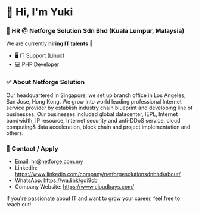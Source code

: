 # 👋 Hi, I'm Yuki  

### 💼 HR @ Netforge Solution Sdn Bhd (Kuala Lumpur, Malaysia)  

We are currently **hiring IT talents** 🚀  
- 🖥️ IT Support (Linux)  
- 💻 PHP Developer  

### ✅ About Netforge Solution
Our headquartered in Singapore, we set up branch office in Los Angeles, San Jose, Hong Kong. We grow into world leading professional Internet service provider by establish industry chain blueprint and developing line of businesses. Our businesses included global datacenter, IEPL, Internet bandwidth, IP resource, Internet security and anti-DDoS service, cloud computing& data acceleration, block chain and project implementation and others. 

### 📩 Contact / Apply
- Email: hr@netforge.com.my  
- LinkedIn: https://www.linkedin.com/company/netforgesolutionsdnbhd/about/
- WhatsApp: https://wa.link/gdi9cb
-  Company Website: https://www.cloudbays.com/

If you're passionate about IT and want to grow your career, feel free to reach out!  
